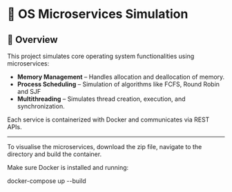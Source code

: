 # 🧠 OS Microservices Simulation

## 📌 Overview
This project simulates core operating system functionalities using microservices:
- **Memory Management** – Handles allocation and deallocation of memory.
- **Process Scheduling** – Simulation of algorithms like FCFS, Round Robin and SJF
- **Multithreading** – Simulates thread creation, execution, and synchronization.

Each service is containerized with Docker and communicates via REST APIs.

---


To visualise the microservices, download the zip file, navigate to the directory and build the container.

Make sure Docker is installed and running:

docker-compose up --build
